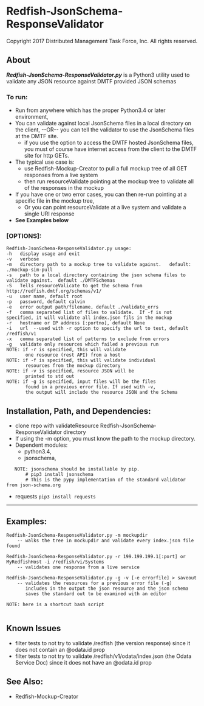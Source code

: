 # Redfish-JsonSchema-ResponseValidator 

Copyright 2017 Distributed Management Task Force, Inc. All rights reserved.

## About

***Redfish-JsonSchema-ResponseValidator.py*** is a Python3 utility used to validate any JSON resource against DMTF provided JSON schemas


### To run:

* Run from anywhere which has the proper Python3.4 or later environment,
* You can validate against local JsonSchema files in a local directory on the client, --OR-- you can tell the validator to use the JsonSchema files at the DMTF site.
  * if you use the option to access the DMTF hosted JsonSchema files, you must of course have internet access from the client to the DMTF site for http GETs.
* The typical use case is:
  * use Redfish-Mockup-Creator to pull a full mockup tree of all GET responses from a live system
  * then run resourceValidate pointing at the mockup tree to validate all of the responses in the mockup
* If you have one or two error cases, you can then re-run pointing at a specific file in the mockup tree,
  * Or you can point resourceValidate at a live system and validate a single URI response
* **See Examples below**

### [OPTIONS]:

```
Redfish-JsonSchema-ResponseValidator.py usage:
-h   display usage and exit
-v   verbose
-m   directory path to a mockup tree to validate against.   default: ./mockup-sim-pull
-s   path to a local directory containing the json schema files to validate against.  default ./DMTFSchemas
-S   Tells resourceValicate to get the schema from http://redfish.dmtf.org/schemas/v1/
-u   user name, default root
-p   password, default calvin
-e   error output path/filename, default ./validate_errs
-f   comma separated list of files to validate.  If -f is not specified, it will validate all index.json fils in the mockup
-r   hostname or IP address [:portno], default None
-i   url  --used with -r option to specify the url to test, default /redfish/v1
-x   comma separated list of patterns to exclude from errors
-g   validate only resources which failed a previous run
NOTE: if -r is specified, this will validate 
       one resource (rest API) from a host
NOTE: if -f is specified, this will validate individual
       resources from the mockup directory
NOTE: if -v is specified, resource JSON will be
       printed to std out
NOTE: if -g is specified, input files will be the files
       found in a previous error file. If used with -v,
       the output will include the resource JSON and the Schema

```

## Installation, Path, and Dependencies:

* clone repo with validateResource Redfish-JsonSchema-ResponseValidator directory
* If using the -m option, you must know the path to the mockup directory.
* Dependent modules:
  *  python3.4, 
  *  jsonschema, 
```
   NOTE: jsonschema should be installable by pip.
       # pip3 install jsonschema
       # This is the pypy implementation of the standard validator from json-schema.org  
```

  *  requests   `pip3 install requests`


---

## Examples:

```
Redfish-JsonSchema-ResponseValidator.py -m mockupdir
    -- walks the tree in mockupdir and validate every index.json file found

Redfish-JsonSchema-ResponseValidator.py -r 199.199.199.1[:port] or MyRedfishHost -i /redfish/vi/Systems
    -- validates one response from a live service

Redfish-JsonSchema-ResponseValidator.py -g -v [-e errorfile] > saveout
    -- validates the resources for a previous error file (-g)
       includes in the output the json resource and the json schema
       saves the standard out to be examined with an editor

NOTE: here is a shortcut bash script


```

## Known Issues

* filter tests to not try to validate /redfish   (the version response) since it does not contain an @odata.id prop
* filter tests to not try to validate /redfish/v1/odata/index.json  (the Odata Service Doc) since it does not have an @odata.id prop

## See Also:

* Redfish-Mockup-Creator
